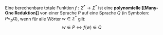 Eine berechenbare totale Funktion $f : Σ^{*}→ Σ^{*}$ ist eine **polynomielle [[Many-One Reduktion]]** von einer Sprache *P* auf eine Sprache *Q* (in Symbolen: $P ≤_{p} Q$), wenn für alle Wörter $w ∈ Σ^{*}$ gilt:
$$w ∈ P \Leftrightarrow f (w) ∈ Q$$

